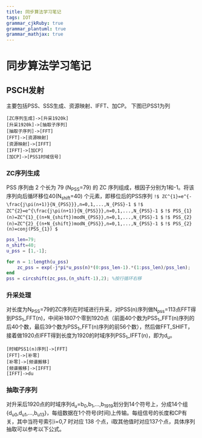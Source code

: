 ```yaml
---
title: 同步算法学习笔记 
tags: IOT
grammar_cjkRuby: true
grammar_plantuml: true
grammar_mathjax: true
---
```



# 同步算法学习笔记
## PSCH发射
主要包括PSS、SSS生成、资源映射、IFFT、加CP。
下图已PSS1为列
```plantuml!
[ZC序列生成]->[升采1920k]
[升采1920k]->[抽取子序列]
[抽取子序列]->[FFT]
[FFT]->[资源映射]
[资源映射]->[IFFT]
[IFFT]->[加CP]
[加CP]->[PSS1时域信号]
```

### ZC序列生成
PSS 序列由 2 个长为 79 (N<sub>PSS</sub>=79) 的 ZC 序列组成，根因子分别为1和-1。将该序列向后循环移位40(N<sub>shift</sub>=40) 个元素，即移位后的PSS序列
`!$ ZC^{1}=e^{-\frac{j\pi(n+1)}{N_{PSS}}},n=0,1,...,N_{PSS}-1 $`
`!$ ZC^{2}=e^{\frac{j\pi(n+1)}{N_{PSS}}},n=0,1,...,N_{PSS}-1 $`
`!$ PSS_{1}(n)=ZC^{1}_{(n+N_{shift})modN_{PSS}},n=0,1,...,N_{PSS}-1 $`
`!$ PSS_{2}(n)=ZC^{2}_{(n+N_{shift})modN_{PSS}},n=0,1,...,N_{PSS}-1 $`
`!$ PSS_{2}(n)=conj(PSS_{1}) $`

```matlab
pss_len=79;
n_shift=40;
u_pss = [1,-1];

for n = 1:length(u_pss)
    zc_pss = exp(-j*pi*u_pss(n)*(0:pss_len-1).*(1:pss_len)/pss_len); 
end
pss = circshift(zc_pss,(n_shift-1),2); %按行循环右移 
```

### 升采处理
对长度为N<sub>PSS</sub>=79的ZC序列在时域进行升采，对PSS(n)序列做N<sub>pss</sub>=113点FFT得到PSS<sub>1</sub>_FFT(n)，中间补1807个零到1920点（前面40个数为PSS<sub>1</sub>_FFT(n)序列的后40个数，最后39个数为PSS<sub>1</sub>_FFT(n)序列的前56个数），然后做FFT_SHIFT，接着做1920点IFFT得到长度为1920的时域序列PSS<sub>1</sub>_IFFT(n)，即为d<sub>u</sub>。

```plantuml!
[时域PSS1(n)序列]->[FFT]
[FFT]->[补零]
[补零]->[频谱搬移]
[频谱搬移]->[IFFT]
[IFFT]->du 
```

### 抽取子序列
对升采后1920点的时域序列d<sub>u</sub>=b<sub>0</sub>,b<sub>1</sub>,…,b<sub>1919</sub>划分到14个符号上，分成14个组 {d<sub>u0</sub>,d<sub>u1</sub>,…,b<sub>u13</sub>}，每组数据在1个符号(时间)上传输。每组信号的长度和CP有关，其中当符号索引i=0,7 时对应 138 个点，i取其他值时对应137个点，具体序列抽取可以参考以下公式。